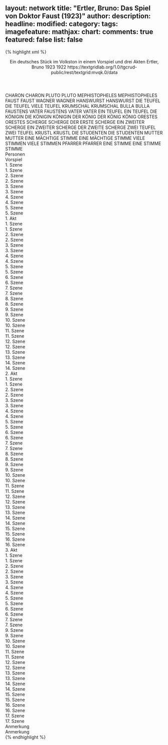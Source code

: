 layout: network
title: "Ertler, Bruno: Das Spiel von Doktor Faust (1923)"
author:
description:
headline:
modified:
category:
tags:
imagefeature:
mathjax:
chart:
comments: true
featured: false
list: false
---
{% highlight xml %}
<?xml-model href="https://raw.githubusercontent.com/DLiNa/project/master/rules/lina.rnc"?><?xml-model href="https://raw.githubusercontent.com/DLiNa/project/master/rules/lina.sch"?>
<play xmlns="http://lina.digital">
  <header>
    <title>Das Spiel von Doktor Faust</title>
    <subtitle>Ein deutsches Stück im Volkston in einem Vorspiel und drei Akten</subtitle>
    <genretitle/>
    <author>Ertler, Bruno</author>
    <date type="print"/>
    <date type="premiere" when="1923">1923</date>
    <date type="written" when="1922">1922</date>
    <source>https://textgridlab.org/1.0/tgcrud-public/rest/textgrid:mvqk.0/data</source>
  </header>
  <personae>
    <character>
      <name>CHARON</name>
      <alias xml:id="charon">
        <name>CHARON</name>
      </alias>
    </character>
    <character>
      <name>PLUTO</name>
      <alias xml:id="pluto">
        <name>PLUTO</name>
      </alias>
    </character>
    <character>
      <name>MEPHISTOPHELES</name>
      <alias xml:id="mephistopheles">
        <name>MEPHISTOPHELES</name>
      </alias>
    </character>
    <character>
      <name>FAUST</name>
      <alias xml:id="faust">
        <name>FAUST</name>
      </alias>
    </character>
    <character>
      <name>WAGNER</name>
      <alias xml:id="wagner">
        <name>WAGNER</name>
      </alias>
    </character>
    <character>
      <name>HANSWURST</name>
      <alias xml:id="hanswurst">
        <name>HANSWURST</name>
      </alias>
    </character>
    <character>
      <name>DIE TEUFEL</name>
      <alias xml:id="die_teufel">
        <name>DIE TEUFEL</name>
      </alias>
      <alias xml:id="viele_teufel">
        <name>VIELE TEUFEL</name>
      </alias>
    </character>
    <character>
      <name>KRUMSCHAL</name>
      <alias xml:id="krumschal">
        <name>KRUMSCHAL</name>
      </alias>
    </character>
    <character>
      <name>BULLA</name>
      <alias xml:id="bulla">
        <name>BULLA</name>
      </alias>
    </character>
    <character>
      <name>FAUSTENS VATER</name>
      <alias xml:id="faustens_vater">
        <name>FAUSTENS VATER</name>
      </alias>
      <alias xml:id="vater">
        <name>VATER</name>
      </alias>
    </character>
    <character>
      <name>EIN TEUFEL</name>
      <alias xml:id="ein_teufel">
        <name>EIN TEUFEL</name>
      </alias>
    </character>
    <character>
      <name>DIE KÖNIGIN</name>
      <alias xml:id="die_königin">
        <name>DIE KÖNIGIN</name>
      </alias>
      <alias xml:id="königin">
        <name>KÖNIGIN</name>
      </alias>
    </character>
    <character>
      <name>DER KÖNIG</name>
      <alias xml:id="der_könig">
        <name>DER KÖNIG</name>
      </alias>
      <alias xml:id="könig">
        <name>KÖNIG</name>
      </alias>
    </character>
    <character>
      <name>ORESTES</name>
      <alias xml:id="orestes">
        <name>ORESTES</name>
      </alias>
    </character>
    <character>
      <name>SCHERGE</name>
      <alias xml:id="scherge">
        <name>SCHERGE</name>
      </alias>
      <alias xml:id="der_erste_scherge">
        <name>DER ERSTE SCHERGE</name>
      </alias>
    </character>
    <character>
      <name>EIN ZWEITER SCHERGE</name>
      <alias xml:id="ein_zweiter_scherge">
        <name>EIN ZWEITER SCHERGE</name>
      </alias>
      <alias xml:id="der_zweite_scherge">
        <name>DER ZWEITE SCHERGE</name>
      </alias>
    </character>
    <character>
      <name>ZWEI TEUFEL</name>
      <alias xml:id="zwei_teufel">
        <name>ZWEI TEUFEL</name>
      </alias>
    </character>
    <character>
      <name>KRUSTL</name>
      <alias xml:id="krustl">
        <name>KRUSTL</name>
      </alias>
    </character>
    <character>
      <name>DIE STUDENTEN</name>
      <alias xml:id="die_studenten">
        <name>DIE STUDENTEN</name>
      </alias>
    </character>
    <character>
      <name>MUTTER</name>
      <alias xml:id="mutter">
        <name>MUTTER</name>
      </alias>
    </character>
    <character>
      <name>EINE MÄCHTIGE STIMME</name>
      <alias xml:id="eine_mächtige_stimme">
        <name>EINE MÄCHTIGE STIMME</name>
      </alias>
    </character>
    <character>
      <name>VIELE STIMMEN</name>
      <alias xml:id="viele_stimmen">
        <name>VIELE STIMMEN</name>
      </alias>
    </character>
    <character>
      <name>PFARRER</name>
      <alias xml:id="pfarrer">
        <name>PFARRER</name>
      </alias>
    </character>
    <character>
      <name>EINE STIMME</name>
      <alias xml:id="eine_stimme">
        <name>EINE STIMME</name>
      </alias>
      <alias xml:id="stimme">
        <name>STIMME</name>
      </alias>
    </character>
  </personae>
  <text>
    <div>
      <head>Personen</head>
    </div>
    <div>
      <head>Vorspiel</head>
      <div>
        <head>1. Szene</head>
        <div>
          <head>1. Szene</head>
          <sp who="#charon">
            <amount n="1" unit="speech_acts"/>
            <amount n="97" unit="words"/>
            <amount n="18" unit="lines"/>
            <amount n="521" unit="chars"/>
          </sp>
        </div>
      </div>
      <div>
        <head>2. Szene</head>
        <div>
          <head>2. Szene</head>
          <sp who="#pluto">
            <amount n="8" unit="speech_acts"/>
            <amount n="109" unit="words"/>
            <amount n="20" unit="lines"/>
            <amount n="606" unit="chars"/>
          </sp>
          <sp who="#charon">
            <amount n="7" unit="speech_acts"/>
            <amount n="396" unit="words"/>
            <amount n="59" unit="lines"/>
            <amount n="2244" unit="chars"/>
          </sp>
        </div>
      </div>
      <div>
        <head>3. Szene</head>
        <div>
          <head>3. Szene</head>
          <sp who="#pluto">
            <amount n="7" unit="speech_acts"/>
            <amount n="211" unit="words"/>
            <amount n="36" unit="lines"/>
            <amount n="1133" unit="chars"/>
          </sp>
          <sp who="#mephistopheles">
            <amount n="5" unit="speech_acts"/>
            <amount n="37" unit="words"/>
            <amount n="7" unit="lines"/>
            <amount n="171" unit="chars"/>
          </sp>
          <sp who="#charon">
            <amount n="1" unit="speech_acts"/>
            <amount n="9" unit="words"/>
            <amount n="2" unit="lines"/>
            <amount n="50" unit="chars"/>
          </sp>
        </div>
      </div>
      <div>
        <head>4. Szene</head>
        <div>
          <head>4. Szene</head>
          <sp who="#pluto">
            <amount n="1" unit="speech_acts"/>
            <amount n="88" unit="words"/>
            <amount n="15" unit="lines"/>
            <amount n="506" unit="chars"/>
          </sp>
        </div>
      </div>
      <div>
        <head>5. Szene</head>
        <div>
          <head>5. Szene</head>
          <sp who="#mephistopheles">
            <amount n="1" unit="speech_acts"/>
            <amount n="158" unit="words"/>
            <amount n="25" unit="lines"/>
            <amount n="845" unit="chars"/>
          </sp>
        </div>
      </div>
    </div>
    <div>
      <head>1. Akt</head>
      <div>
        <head>1. Szene</head>
        <div>
          <head>1. Szene</head>
          <sp who="#faust">
            <amount n="1" unit="speech_acts"/>
            <amount n="534" unit="words"/>
            <amount n="86" unit="lines"/>
            <amount n="2943" unit="chars"/>
          </sp>
        </div>
      </div>
      <div>
        <head>2. Szene</head>
        <div>
          <head>2. Szene</head>
          <sp who="#wagner">
            <amount n="2" unit="speech_acts"/>
            <amount n="149" unit="words"/>
            <amount n="24" unit="lines"/>
            <amount n="823" unit="chars"/>
          </sp>
          <sp who="#faust">
            <amount n="2" unit="speech_acts"/>
            <amount n="70" unit="words"/>
            <amount n="10" unit="lines"/>
            <amount n="360" unit="chars"/>
          </sp>
        </div>
      </div>
      <div>
        <head>3. Szene</head>
        <div>
          <head>3. Szene</head>
          <sp who="#mephistopheles">
            <amount n="4" unit="speech_acts"/>
            <amount n="158" unit="words"/>
            <amount n="28" unit="lines"/>
            <amount n="904" unit="chars"/>
          </sp>
          <sp who="#faust">
            <amount n="4" unit="speech_acts"/>
            <amount n="112" unit="words"/>
            <amount n="19" unit="lines"/>
            <amount n="611" unit="chars"/>
          </sp>
        </div>
      </div>
      <div>
        <head>4. Szene</head>
        <div>
          <head>4. Szene</head>
          <sp who="#mephistopheles">
            <amount n="1" unit="speech_acts"/>
            <amount n="60" unit="words"/>
            <amount n="8" unit="lines"/>
            <amount n="297" unit="chars"/>
          </sp>
        </div>
      </div>
      <div>
        <head>5. Szene</head>
        <div>
          <head>5. Szene</head>
          <sp who="#faust">
            <amount n="11" unit="speech_acts"/>
            <amount n="217" unit="words"/>
            <amount n="36" unit="lines"/>
            <amount n="1098" unit="chars"/>
          </sp>
          <sp who="#wagner">
            <amount n="11" unit="speech_acts"/>
            <amount n="212" unit="words"/>
            <amount n="34" unit="lines"/>
            <amount n="1093" unit="chars"/>
          </sp>
        </div>
      </div>
      <div>
        <head>6. Szene</head>
        <div>
          <head>6. Szene</head>
          <sp who="#faust">
            <amount n="1" unit="speech_acts"/>
            <amount n="101" unit="words"/>
            <amount n="16" unit="lines"/>
            <amount n="552" unit="chars"/>
          </sp>
        </div>
      </div>
      <div>
        <head>7. Szene</head>
        <div>
          <head>7. Szene</head>
          <sp who="#hanswurst">
            <amount n="1" unit="speech_acts"/>
            <amount n="683" unit="words"/>
            <amount n="90" unit="lines"/>
            <amount n="3627" unit="chars"/>
          </sp>
        </div>
      </div>
      <div>
        <head>8. Szene</head>
        <div>
          <head>8. Szene</head>
          <sp who="#wagner">
            <amount n="16" unit="speech_acts"/>
            <amount n="162" unit="words"/>
            <amount n="24" unit="lines"/>
            <amount n="823" unit="chars"/>
          </sp>
          <sp who="#hanswurst">
            <amount n="16" unit="speech_acts"/>
            <amount n="240" unit="words"/>
            <amount n="33" unit="lines"/>
            <amount n="1266" unit="chars"/>
          </sp>
        </div>
      </div>
      <div>
        <head>9. Szene</head>
        <div>
          <head>9. Szene</head>
          <sp who="#faust">
            <amount n="1" unit="speech_acts"/>
            <amount n="116" unit="words"/>
            <amount n="20" unit="lines"/>
            <amount n="638" unit="chars"/>
          </sp>
        </div>
      </div>
      <div>
        <head>10. Szene</head>
        <div>
          <head>10. Szene</head>
          <sp who="#die_teufel #ein_teufel">
            <amount n="1" unit="speech_acts"/>
            <amount n="6" unit="words"/>
            <amount n="1" unit="lines"/>
            <amount n="29" unit="chars"/>
          </sp>
          <sp who="#faust">
            <amount n="17" unit="speech_acts"/>
            <amount n="365" unit="words"/>
            <amount n="58" unit="lines"/>
            <amount n="1945" unit="chars"/>
          </sp>
          <sp who="#krumschal">
            <amount n="3" unit="speech_acts"/>
            <amount n="46" unit="words"/>
            <amount n="8" unit="lines"/>
            <amount n="258" unit="chars"/>
          </sp>
          <sp who="#bulla">
            <amount n="3" unit="speech_acts"/>
            <amount n="99" unit="words"/>
            <amount n="17" unit="lines"/>
            <amount n="526" unit="chars"/>
          </sp>
          <sp who="#mephistopheles">
            <amount n="12" unit="speech_acts"/>
            <amount n="415" unit="words"/>
            <amount n="69" unit="lines"/>
            <amount n="2255" unit="chars"/>
          </sp>
          <sp who="#faustens_vater">
            <amount n="1" unit="speech_acts"/>
            <amount n="4" unit="words"/>
            <amount n="1" unit="lines"/>
            <amount n="21" unit="chars"/>
          </sp>
        </div>
      </div>
      <div>
        <head>11. Szene</head>
        <div>
          <head>11. Szene</head>
          <sp who="#vater">
            <amount n="9" unit="speech_acts"/>
            <amount n="203" unit="words"/>
            <amount n="33" unit="lines"/>
            <amount n="1107" unit="chars"/>
          </sp>
          <sp who="#faust">
            <amount n="8" unit="speech_acts"/>
            <amount n="179" unit="words"/>
            <amount n="31" unit="lines"/>
            <amount n="947" unit="chars"/>
          </sp>
        </div>
      </div>
      <div>
        <head>12. Szene</head>
        <div>
          <head>12. Szene</head>
          <sp who="#faust">
            <amount n="5" unit="speech_acts"/>
            <amount n="76" unit="words"/>
            <amount n="12" unit="lines"/>
            <amount n="408" unit="chars"/>
          </sp>
          <sp who="#mephistopheles">
            <amount n="5" unit="speech_acts"/>
            <amount n="123" unit="words"/>
            <amount n="20" unit="lines"/>
            <amount n="666" unit="chars"/>
          </sp>
        </div>
      </div>
      <div>
        <head>13. Szene</head>
        <div>
          <head>13. Szene</head>
          <sp who="#hanswurst">
            <amount n="1" unit="speech_acts"/>
            <amount n="136" unit="words"/>
            <amount n="16" unit="lines"/>
            <amount n="721" unit="chars"/>
          </sp>
        </div>
      </div>
      <div>
        <head>14. Szene</head>
        <div>
          <head>14. Szene</head>
          <sp who="#viele_teufel">
            <amount n="1" unit="speech_acts"/>
            <amount n="1" unit="words"/>
            <amount n="1" unit="lines"/>
            <amount n="7" unit="chars"/>
          </sp>
          <sp who="#hanswurst">
            <amount n="12" unit="speech_acts"/>
            <amount n="378" unit="words"/>
            <amount n="53" unit="lines"/>
            <amount n="1979" unit="chars"/>
          </sp>
          <sp who="#die_teufel #ein_teufel">
            <amount n="8" unit="speech_acts"/>
            <amount n="15" unit="words"/>
            <amount n="8" unit="lines"/>
            <amount n="84" unit="chars"/>
          </sp>
          <sp who="#ein_teufel">
            <amount n="1" unit="speech_acts"/>
            <amount n="14" unit="words"/>
            <amount n="2" unit="lines"/>
            <amount n="75" unit="chars"/>
          </sp>
          <sp who="#krumschal">
            <amount n="2" unit="speech_acts"/>
            <amount n="27" unit="words"/>
            <amount n="4" unit="lines"/>
            <amount n="147" unit="chars"/>
          </sp>
        </div>
      </div>
    </div>
    <div>
      <head>2. Akt</head>
      <div>
        <head>1. Szene</head>
        <div>
          <head>1. Szene</head>
          <sp who="#die_königin">
            <amount n="1" unit="speech_acts"/>
            <amount n="255" unit="words"/>
            <amount n="32" unit="lines"/>
            <amount n="1346" unit="chars"/>
          </sp>
        </div>
      </div>
      <div>
        <head>2. Szene</head>
        <div>
          <head>2. Szene</head>
          <sp who="#faust">
            <amount n="7" unit="speech_acts"/>
            <amount n="296" unit="words"/>
            <amount n="39" unit="lines"/>
            <amount n="1528" unit="chars"/>
          </sp>
          <sp who="#königin">
            <amount n="6" unit="speech_acts"/>
            <amount n="214" unit="words"/>
            <amount n="28" unit="lines"/>
            <amount n="1095" unit="chars"/>
          </sp>
        </div>
      </div>
      <div>
        <head>3. Szene</head>
        <div>
          <head>3. Szene</head>
          <sp who="#mephistopheles">
            <amount n="2" unit="speech_acts"/>
            <amount n="31" unit="words"/>
            <amount n="4" unit="lines"/>
            <amount n="154" unit="chars"/>
          </sp>
          <sp who="#königin">
            <amount n="3" unit="speech_acts"/>
            <amount n="38" unit="words"/>
            <amount n="5" unit="lines"/>
            <amount n="160" unit="chars"/>
          </sp>
          <sp who="#faust">
            <amount n="1" unit="speech_acts"/>
            <amount n="8" unit="words"/>
            <amount n="1" unit="lines"/>
            <amount n="38" unit="chars"/>
          </sp>
        </div>
      </div>
      <div>
        <head>4. Szene</head>
        <div>
          <head>4. Szene</head>
          <sp who="#faust">
            <amount n="4" unit="speech_acts"/>
            <amount n="36" unit="words"/>
            <amount n="6" unit="lines"/>
            <amount n="183" unit="chars"/>
          </sp>
          <sp who="#mephistopheles">
            <amount n="4" unit="speech_acts"/>
            <amount n="119" unit="words"/>
            <amount n="20" unit="lines"/>
            <amount n="635" unit="chars"/>
          </sp>
        </div>
      </div>
      <div>
        <head>5. Szene</head>
        <div>
          <head>5. Szene</head>
          <sp who="#mephistopheles">
            <amount n="1" unit="speech_acts"/>
            <amount n="31" unit="words"/>
            <amount n="4" unit="lines"/>
            <amount n="154" unit="chars"/>
          </sp>
        </div>
      </div>
      <div>
        <head>6. Szene</head>
        <div>
          <head>6. Szene</head>
          <sp who="#der_könig">
            <amount n="1" unit="speech_acts"/>
            <amount n="4" unit="words"/>
            <amount n="1" unit="lines"/>
            <amount n="17" unit="chars"/>
          </sp>
          <sp who="#mephistopheles">
            <amount n="1" unit="speech_acts"/>
            <amount n="9" unit="words"/>
            <amount n="2" unit="lines"/>
            <amount n="45" unit="chars"/>
          </sp>
          <sp who="#könig">
            <amount n="4" unit="speech_acts"/>
            <amount n="193" unit="words"/>
            <amount n="31" unit="lines"/>
            <amount n="994" unit="chars"/>
          </sp>
          <sp who="#orestes">
            <amount n="4" unit="speech_acts"/>
            <amount n="134" unit="words"/>
            <amount n="22" unit="lines"/>
            <amount n="723" unit="chars"/>
          </sp>
        </div>
      </div>
      <div>
        <head>7. Szene</head>
        <div>
          <head>7. Szene</head>
          <sp who="#hanswurst">
            <amount n="18" unit="speech_acts"/>
            <amount n="402" unit="words"/>
            <amount n="53" unit="lines"/>
            <amount n="2071" unit="chars"/>
          </sp>
          <sp who="#könig">
            <amount n="15" unit="speech_acts"/>
            <amount n="157" unit="words"/>
            <amount n="27" unit="lines"/>
            <amount n="782" unit="chars"/>
          </sp>
          <sp who="#orestes">
            <amount n="3" unit="speech_acts"/>
            <amount n="35" unit="words"/>
            <amount n="5" unit="lines"/>
            <amount n="171" unit="chars"/>
          </sp>
        </div>
      </div>
      <div>
        <head>8. Szene</head>
        <div>
          <head>8. Szene</head>
          <sp who="#könig">
            <amount n="3" unit="speech_acts"/>
            <amount n="121" unit="words"/>
            <amount n="20" unit="lines"/>
            <amount n="696" unit="chars"/>
          </sp>
          <sp who="#orestes">
            <amount n="3" unit="speech_acts"/>
            <amount n="96" unit="words"/>
            <amount n="16" unit="lines"/>
            <amount n="510" unit="chars"/>
          </sp>
        </div>
      </div>
      <div>
        <head>9. Szene</head>
        <div>
          <head>9. Szene</head>
          <sp who="#faust">
            <amount n="3" unit="speech_acts"/>
            <amount n="158" unit="words"/>
            <amount n="25" unit="lines"/>
            <amount n="804" unit="chars"/>
          </sp>
          <sp who="#könig">
            <amount n="3" unit="speech_acts"/>
            <amount n="76" unit="words"/>
            <amount n="11" unit="lines"/>
            <amount n="422" unit="chars"/>
          </sp>
        </div>
      </div>
      <div>
        <head>10. Szene</head>
        <div>
          <head>10. Szene</head>
          <sp who="#faust">
            <amount n="1" unit="speech_acts"/>
            <amount n="218" unit="words"/>
            <amount n="30" unit="lines"/>
            <amount n="1119" unit="chars"/>
          </sp>
        </div>
      </div>
      <div>
        <head>11. Szene</head>
        <div>
          <head>11. Szene</head>
          <sp who="#mephistopheles">
            <amount n="8" unit="speech_acts"/>
            <amount n="213" unit="words"/>
            <amount n="37" unit="lines"/>
            <amount n="1139" unit="chars"/>
          </sp>
          <sp who="#faust">
            <amount n="8" unit="speech_acts"/>
            <amount n="47" unit="words"/>
            <amount n="9" unit="lines"/>
            <amount n="239" unit="chars"/>
          </sp>
        </div>
      </div>
      <div>
        <head>12. Szene</head>
        <div>
          <head>12. Szene</head>
          <sp who="#königin">
            <amount n="3" unit="speech_acts"/>
            <amount n="143" unit="words"/>
            <amount n="18" unit="lines"/>
            <amount n="697" unit="chars"/>
          </sp>
          <sp who="#mephistopheles">
            <amount n="1" unit="speech_acts"/>
            <amount n="12" unit="words"/>
            <amount n="2" unit="lines"/>
            <amount n="76" unit="chars"/>
          </sp>
          <sp who="#faust">
            <amount n="2" unit="speech_acts"/>
            <amount n="93" unit="words"/>
            <amount n="14" unit="lines"/>
            <amount n="484" unit="chars"/>
          </sp>
        </div>
      </div>
      <div>
        <head>13. Szene</head>
        <div>
          <head>13. Szene</head>
          <sp who="#mephistopheles">
            <amount n="1" unit="speech_acts"/>
            <amount n="39" unit="words"/>
            <amount n="7" unit="lines"/>
            <amount n="214" unit="chars"/>
          </sp>
        </div>
      </div>
      <div>
        <head>14. Szene</head>
        <div>
          <head>14. Szene</head>
          <sp who="#orestes">
            <amount n="3" unit="speech_acts"/>
            <amount n="23" unit="words"/>
            <amount n="5" unit="lines"/>
            <amount n="105" unit="chars"/>
          </sp>
          <sp who="#mephistopheles">
            <amount n="2" unit="speech_acts"/>
            <amount n="9" unit="words"/>
            <amount n="2" unit="lines"/>
            <amount n="56" unit="chars"/>
          </sp>
          <sp who="#königin">
            <amount n="2" unit="speech_acts"/>
            <amount n="7" unit="words"/>
            <amount n="3" unit="lines"/>
            <amount n="34" unit="chars"/>
          </sp>
        </div>
      </div>
      <div>
        <head>15. Szene</head>
        <div>
          <head>15. Szene</head>
          <sp who="#faust">
            <amount n="2" unit="speech_acts"/>
            <amount n="9" unit="words"/>
            <amount n="2" unit="lines"/>
            <amount n="34" unit="chars"/>
          </sp>
          <sp who="#mephistopheles">
            <amount n="2" unit="speech_acts"/>
            <amount n="49" unit="words"/>
            <amount n="8" unit="lines"/>
            <amount n="243" unit="chars"/>
          </sp>
        </div>
      </div>
      <div>
        <head>16. Szene</head>
        <div>
          <head>16. Szene</head>
          <sp who="#hanswurst">
            <amount n="11" unit="speech_acts"/>
            <amount n="119" unit="words"/>
            <amount n="18" unit="lines"/>
            <amount n="613" unit="chars"/>
          </sp>
          <sp who="#scherge">
            <amount n="4" unit="speech_acts"/>
            <amount n="39" unit="words"/>
            <amount n="6" unit="lines"/>
            <amount n="224" unit="chars"/>
          </sp>
          <sp who="#ein_zweiter_scherge">
            <amount n="1" unit="speech_acts"/>
          </sp>
          <sp who="#zwei_teufel">
            <amount n="1" unit="speech_acts"/>
            <amount n="1" unit="words"/>
            <amount n="1" unit="lines"/>
            <amount n="6" unit="chars"/>
          </sp>
          <sp who="#der_erste_scherge">
            <amount n="1" unit="speech_acts"/>
            <amount n="3" unit="words"/>
            <amount n="1" unit="lines"/>
            <amount n="21" unit="chars"/>
          </sp>
          <sp who="#der_zweite_scherge">
            <amount n="1" unit="speech_acts"/>
            <amount n="4" unit="words"/>
            <amount n="1" unit="lines"/>
            <amount n="23" unit="chars"/>
          </sp>
          <sp who="#krumschal">
            <amount n="5" unit="speech_acts"/>
            <amount n="102" unit="words"/>
            <amount n="14" unit="lines"/>
            <amount n="563" unit="chars"/>
          </sp>
          <sp who="#krustl">
            <amount n="1" unit="speech_acts"/>
            <amount n="6" unit="words"/>
            <amount n="1" unit="lines"/>
            <amount n="32" unit="chars"/>
          </sp>
          <sp who="#die_teufel #ein_teufel #zwei_teufel">
            <amount n="1" unit="speech_acts"/>
            <amount n="1" unit="words"/>
            <amount n="1" unit="lines"/>
            <amount n="7" unit="chars"/>
          </sp>
        </div>
      </div>
    </div>
    <div>
      <head>3. Akt</head>
      <div>
        <head>1. Szene</head>
        <div>
          <head>1. Szene</head>
          <sp who="#die_studenten">
            <amount n="1" unit="speech_acts"/>
            <amount n="110" unit="words"/>
            <amount n="13" unit="lines"/>
            <amount n="462" unit="chars"/>
          </sp>
        </div>
      </div>
      <div>
        <head>2. Szene</head>
        <div>
          <head>2. Szene</head>
          <sp who="#faust">
            <amount n="8" unit="speech_acts"/>
            <amount n="165" unit="words"/>
            <amount n="24" unit="lines"/>
            <amount n="880" unit="chars"/>
          </sp>
          <sp who="#mephistopheles">
            <amount n="8" unit="speech_acts"/>
            <amount n="316" unit="words"/>
            <amount n="49" unit="lines"/>
            <amount n="1688" unit="chars"/>
          </sp>
        </div>
      </div>
      <div>
        <head>3. Szene</head>
        <div>
          <head>3. Szene</head>
          <sp who="#faust">
            <amount n="1" unit="speech_acts"/>
            <amount n="109" unit="words"/>
            <amount n="16" unit="lines"/>
            <amount n="571" unit="chars"/>
          </sp>
        </div>
      </div>
      <div>
        <head>4. Szene</head>
        <div>
          <head>4. Szene</head>
          <sp who="#wagner">
            <amount n="9" unit="speech_acts"/>
            <amount n="304" unit="words"/>
            <amount n="47" unit="lines"/>
            <amount n="1554" unit="chars"/>
          </sp>
          <sp who="#faust">
            <amount n="8" unit="speech_acts"/>
            <amount n="162" unit="words"/>
            <amount n="26" unit="lines"/>
            <amount n="814" unit="chars"/>
          </sp>
        </div>
      </div>
      <div>
        <head>5. Szene</head>
        <div>
          <head>5. Szene</head>
          <sp who="#faust">
            <amount n="1" unit="speech_acts"/>
            <amount n="62" unit="words"/>
            <amount n="10" unit="lines"/>
            <amount n="306" unit="chars"/>
          </sp>
        </div>
      </div>
      <div>
        <head>6. Szene</head>
        <div>
          <head>6. Szene</head>
          <sp who="#mephistopheles">
            <amount n="6" unit="speech_acts"/>
            <amount n="177" unit="words"/>
            <amount n="30" unit="lines"/>
            <amount n="946" unit="chars"/>
          </sp>
          <sp who="#faust">
            <amount n="7" unit="speech_acts"/>
            <amount n="107" unit="words"/>
            <amount n="19" unit="lines"/>
            <amount n="582" unit="chars"/>
          </sp>
          <sp who="#bulla">
            <amount n="2" unit="speech_acts"/>
            <amount n="54" unit="words"/>
            <amount n="9" unit="lines"/>
            <amount n="299" unit="chars"/>
          </sp>
        </div>
      </div>
      <div>
        <head>7. Szene</head>
        <div>
          <head>7. Szene</head>
          <sp who="#hanswurst">
            <amount n="1" unit="speech_acts"/>
            <amount n="161" unit="words"/>
            <amount n="22" unit="lines"/>
            <amount n="861" unit="chars"/>
          </sp>
          <sp who="#faust">
            <amount n="1" unit="speech_acts"/>
            <amount n="214" unit="words"/>
            <amount n="40" unit="lines"/>
            <amount n="1159" unit="chars"/>
          </sp>
        </div>
      </div>
      <div>
        <head>9. Szene</head>
        <div>
          <head>9. Szene</head>
          <sp who="#mutter">
            <amount n="1" unit="speech_acts"/>
            <amount n="97" unit="words"/>
            <amount n="18" unit="lines"/>
            <amount n="479" unit="chars"/>
          </sp>
        </div>
      </div>
      <div>
        <head>10. Szene</head>
        <div>
          <head>10. Szene</head>
          <sp who="#faust">
            <amount n="4" unit="speech_acts"/>
            <amount n="25" unit="words"/>
            <amount n="5" unit="lines"/>
            <amount n="148" unit="chars"/>
          </sp>
          <sp who="#eine_mächtige_stimme">
            <amount n="1" unit="speech_acts"/>
            <amount n="5" unit="words"/>
            <amount n="1" unit="lines"/>
            <amount n="33" unit="chars"/>
          </sp>
          <sp who="#mephistopheles">
            <amount n="3" unit="speech_acts"/>
            <amount n="88" unit="words"/>
            <amount n="15" unit="lines"/>
            <amount n="485" unit="chars"/>
          </sp>
        </div>
      </div>
      <div>
        <head>11. Szene</head>
        <div>
          <head>11. Szene</head>
          <sp who="#viele_stimmen">
            <amount n="1" unit="speech_acts"/>
            <amount n="5" unit="words"/>
            <amount n="1" unit="lines"/>
            <amount n="32" unit="chars"/>
          </sp>
          <sp who="#faust">
            <amount n="1" unit="speech_acts"/>
            <amount n="59" unit="words"/>
            <amount n="10" unit="lines"/>
            <amount n="325" unit="chars"/>
          </sp>
        </div>
      </div>
      <div>
        <head>12. Szene</head>
        <div>
          <head>12. Szene</head>
          <sp who="#hanswurst">
            <amount n="9" unit="speech_acts"/>
            <amount n="444" unit="words"/>
            <amount n="56" unit="lines"/>
            <amount n="2372" unit="chars"/>
          </sp>
          <sp who="#krumschal">
            <amount n="5" unit="speech_acts"/>
            <amount n="56" unit="words"/>
            <amount n="9" unit="lines"/>
            <amount n="340" unit="chars"/>
          </sp>
          <sp who="#pfarrer">
            <amount n="3" unit="speech_acts"/>
            <amount n="35" unit="words"/>
            <amount n="4" unit="lines"/>
            <amount n="165" unit="chars"/>
          </sp>
        </div>
      </div>
      <div>
        <head>13. Szene</head>
        <div>
          <head>13. Szene</head>
          <sp who="#hanswurst">
            <amount n="2" unit="speech_acts"/>
            <amount n="37" unit="words"/>
            <amount n="4" unit="lines"/>
            <amount n="188" unit="chars"/>
          </sp>
          <sp who="#pfarrer">
            <amount n="1" unit="speech_acts"/>
            <amount n="18" unit="words"/>
            <amount n="2" unit="lines"/>
            <amount n="95" unit="chars"/>
          </sp>
        </div>
      </div>
      <div>
        <head>14. Szene</head>
        <div>
          <head>14. Szene</head>
          <sp who="#faust">
            <amount n="3" unit="speech_acts"/>
            <amount n="43" unit="words"/>
            <amount n="7" unit="lines"/>
            <amount n="212" unit="chars"/>
          </sp>
          <sp who="#eine_stimme">
            <amount n="1" unit="speech_acts"/>
            <amount n="2" unit="words"/>
            <amount n="1" unit="lines"/>
            <amount n="15" unit="chars"/>
          </sp>
          <sp who="#stimme">
            <amount n="1" unit="speech_acts"/>
            <amount n="78" unit="words"/>
            <amount n="18" unit="lines"/>
            <amount n="409" unit="chars"/>
          </sp>
        </div>
      </div>
      <div>
        <head>15. Szene</head>
        <div>
          <head>15. Szene</head>
          <sp who="#hanswurst">
            <amount n="5" unit="speech_acts"/>
            <amount n="327" unit="words"/>
            <amount n="45" unit="lines"/>
            <amount n="1696" unit="chars"/>
          </sp>
          <sp who="#faust">
            <amount n="5" unit="speech_acts"/>
            <amount n="73" unit="words"/>
            <amount n="14" unit="lines"/>
            <amount n="383" unit="chars"/>
          </sp>
          <sp who="#eine_stimme">
            <amount n="1" unit="speech_acts"/>
            <amount n="6" unit="words"/>
            <amount n="1" unit="lines"/>
            <amount n="40" unit="chars"/>
          </sp>
        </div>
      </div>
      <div>
        <head>16. Szene</head>
        <div>
          <head>16. Szene</head>
          <sp who="#mephistopheles">
            <amount n="1" unit="speech_acts"/>
            <amount n="4" unit="words"/>
            <amount n="1" unit="lines"/>
            <amount n="16" unit="chars"/>
          </sp>
          <sp who="#faust">
            <amount n="1" unit="speech_acts"/>
            <amount n="4" unit="words"/>
            <amount n="1" unit="lines"/>
            <amount n="17" unit="chars"/>
          </sp>
        </div>
      </div>
      <div>
        <head>17. Szene</head>
        <div>
          <head>17. Szene</head>
          <sp who="#hanswurst">
            <amount n="1" unit="speech_acts"/>
            <amount n="56" unit="words"/>
            <amount n="10" unit="lines"/>
            <amount n="292" unit="chars"/>
          </sp>
        </div>
      </div>
    </div>
    <div>
      <head>Anmerkung</head>
      <div>
        <head>Anmerkung</head>
      </div>
    </div>
  </text>
</play>
{% endhighlight %}